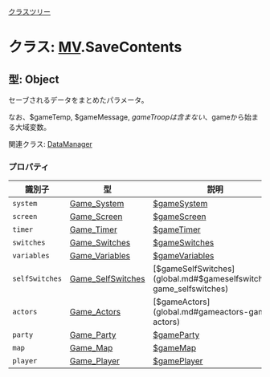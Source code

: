 [クラスツリー](index.md)

# クラス: [MV](MV.md).SaveContents

## 型: Object
セーブされるデータをまとめたパラメータ。

なお、$gameTemp, $gameMessage, $gameTroop は含まない、$gameから始まる大域変数。

関連クラス: [DataManager](DataManager.md)


### プロパティ

| 識別子 | 型 | 説明 |
| --- | --- | --- |
| `system` | [Game_System](Game_System.md) | [$gameSystem](global.md#gamesystem-game_system) |
| `screen` | [Game_Screen](Game_Screen.md) | [$gameScreen](global.md#gamescreen-game_screen) |
| `timer` | [Game_Timer](Game_Timer.md) | [$gameTimer](global.md#gametimer-game_timer) |
| `switches` | [Game_Switches](Game_Switches.md) | [$gameSwitches](global.md#gameswitches-game_switches) |
| `variables` | [Game_Variables](Game_Variables.md) | [$gameVariables](global.md#gamevariables-game_variables) |
| `selfSwitches` | [Game_SelfSwitches](Game_SelfSwitches.md) | [$gameSelfSwitches](global.md#$gameselfswitches-game_selfswitches) |
| `actors` | [Game_Actors](Game_Actors.md) | [$gameActors](global.md#gameactors-game_ actors)  |
| `party` | [Game_Party](Game_Party.md) | [$gameParty](global.md#gameparty-game_party) |
| `map` | [Game_Map](Game_Map.md) |  [$gameMap](global.md#gamemap-game_map) |
| `player` | [Game_Player](Game_Player.md) | [$gamePlayer](global.md#gameplayer-game_player) |


